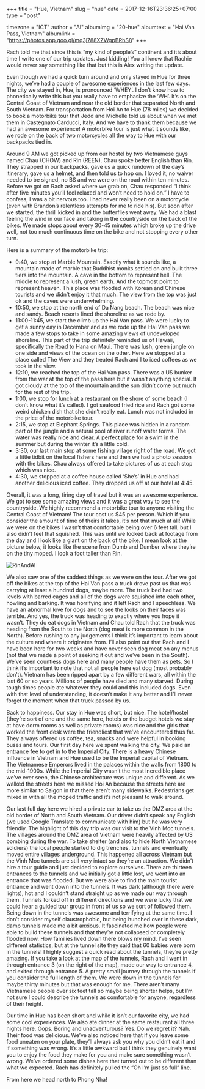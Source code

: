 +++
title = "Hue, Vietnam"
slug = "hue"
date = 2017-12-16T23:36:25+07:00
type = "post"

timezone = "ICT"
author = "Al"
albumimg = "20-hue"
albumtext = "Hai Van Pass, Vietnam"
albumlink = "https://photos.app.goo.gl/mq3j788XZWgpBRhS8"
+++

Rach told me that since this is “my kind of people’s” continent and it’s about time I write one of our trip updates. Just kidding! You all know that Rachie would never say something like that but this is Alex writing the update.

Even though we had a quick turn around and only stayed in Hue for three nights, we’ve had a couple of awesome experiences in the last few days. The city we stayed in, Hue, is pronounced ‘WHEY’. I don’t know how to phonetically write this but you really have to emphasize the ‘WH’. It’s on the Central Coast of Vietnam and near the old border that separated North and South Vietnam. For transportation from Hoi An to Hue (78 miles) we decided to book a motorbike tour that Jedd and Michelle told us about when we met them in Castegnato Carducci, Italy. And we have to thank them because we had an awesome experience! A motorbike tour is just what it sounds like, we rode on the back of two motorcycles all the way to Hue with our backpacks tied in.

Around 9 AM we got picked up from our hostel by two Vietnamese guys named Chau (CHOW) and Rin (REEN). Chau spoke better English than Rin. They strapped in our backpacks, gave us a quick rundown of the day’s itinerary, gave us a helmet, and then told us to hop on. I loved it, no waiver needed to be signed, no BS and we were on the road within ten minutes. Before we got on Rach asked where we grab on, Chau responded “I think after five minutes you’ll feel relaxed and won’t need to hold on.” I have to confess, I was a bit nervous too. I had never really been on a motorcycle (even with Brandon’s relentless attempts for me to ride his). But soon after we started, the thrill kicked in and the butterflies went away. We had a blast feeling the wind in our face and taking in the countryside on the back of the bikes. We made stops about every 30-45 minutes which broke up the drive well, not too much continuous time on the bike and not stopping every other turn.

Here is a summary of the motorbike trip:

  * 9:40, we stop at Marble Mountain. Exactly what it sounds like, a mountain made of marble that Buddhist monks settled on and built three tiers into the mountain. A cave in the bottom to represent hell. The middle to represent a lush, green earth. And the topmost point to represent heaven. This place was flooded with Korean and Chinese tourists and we didn’t enjoy it that much. The view from the top was just ok and the caves were underwhelming.
  * 10:50, we stop at the north end of Da Nang beach. The beach was nice and sandy. Beach resorts lined the shoreline as we rode by.
  * 11:00-11:45, we start the climb up the Hai Van pass. We were lucky to get a sunny day in December and as we rode up the Hai Van pass we made a few stops to take in some amazing views of undeveloped shoreline. This part of the trip definitely reminded us of Hawaii, specifically the Road to Hana on Maui. There was lush, green jungle on one side and views of the ocean on the other. Here we stopped at a place called The View and they treated Rach and I to iced coffees as we took in the view.
  * 12:10, we reached the top of the Hai Van pass. There was a US bunker from the war at the top of the pass here but it wasn’t anything special. It got cloudy at the top of the mountain and the sun didn’t come out much for the rest of the trip.
  * 1:00, we stop for lunch at a restaurant on the shore of some beach (I don’t know what it’s called). I got seafood fried rice and Rach got some weird chicken dish that she didn’t really eat. Lunch was not included in the price of the motorbike tour.
  * 2:15, we stop at Elephant Springs. This place was hidden in a random part of the jungle and a natural pool of river runoff water forms. The water was really nice and clear. A perfect place for a swim in the summer but during the winter it’s a little cold.
  * 3:30, our last main stop at some fishing village right of the road. We got a little tidbit on the local fishers here and then we had a photo session with the bikes. Chau always offered to take pictures of us at each stop which was nice.
  * 4:30, we stopped at a coffee house called ‘She’s’ in Hue and had another delicious iced coffee. They dropped us off at our hotel at 4:45.

Overall, it was a long, tiring day of travel but it was an awesome experience. We got to see some amazing views and it was a great way to see the countryside. We highly recommend a motorbike tour to anyone visiting the Central Coast of Vietnam! The tour cost us $45 per person. Which if you consider the amount of time of theirs it takes, it’s not that much at all! While we were on the bikes I wasn’t that comfortable being over 6 feet tall, but I also didn’t feel that squished. This was until we looked back at footage from the day and I look like a giant on the back of the bike. I mean look at the picture below, it looks like the scene from Dumb and Dumber where they’re on the tiny moped. I look a foot taller than Rin.

![RinAndAl](/img/destinations/20-hue-moped.jpg)

We also saw one of the saddest things as we were on the tour. After we got off the bikes at the top of the Hai Van pass a truck drove past us that was carrying at least a hundred dogs, maybe more. The truck bed had two levels with barred cages and all of the dogs were squished into each other, howling and barking. It was horrifying and it left Rach and I speechless. We have an abnormal love for dogs and to see the looks on their faces was terrible. And yes, the truck was heading to exactly where you hope it wasn’t. They do eat dogs in Vietnam and Chau told Rach that the truck was heading from the South to the North (dog meat is more common in the North). Before rushing to any judgements I think it’s important to learn about the culture and where it originates from. I’ll also point out that Rach and I have been here for two weeks and have never seen dog meat on any menus (not that we made a point of seeking it out and we’ve been in the South). We’ve seen countless dogs here and many people have them as pets. So I think it’s important to note that not all people here eat dog (most probably don’t). Vietnam has been ripped apart by a few different wars, all within the last 60 or so years. Millions of people have died and many starved. During tough times people ate whatever they could and this included dogs. Even with that level of understanding, it doesn’t make it any better and I’ll never forget the moment when that truck passed by us.

Back to happiness. Our stay in Hue was short, but nice. The hotel/hostel (they’re sort of one and the same here, hotels or the budget hotels we stay at have dorm rooms as well as private rooms) was nice and the girls that worked the front desk were the friendliest that we’ve encountered thus far. They always offered us coffee, tea, snacks and were helpful in booking buses and tours. Our first day here we spent walking the city. We paid an entrance fee to get in to the Imperial City. There is a heavy Chinese influence in Vietnam and Hue used to be the Imperial capital of Vietnam. The Vietnamese Emperors lived in the palaces within the walls from 1800 to the mid-1900s. While the Imperial City wasn’t the most incredible place we’ve ever seen, the Chinese architecture was unique and different. As we walked the streets here we missed Hoi An because the streets here are more similar to Saigon in that there aren’t many sidewalks. Pedestrians get mixed in with all the moped traffic and it’s not pleasant to walk around.

Our last full day here we hired a private car to take us the DMZ area at the old border of North and South Vietnam. Our driver didn’t speak any English (we used Google Translate to communicate with him) but he was very friendly. The highlight of this day trip was our visit to the Vinh Moc tunnels. The villages around the DMZ area of Vietnam were heavily affected by US bombing during the war. To take shelter (and also to hide North Vietnamese soldiers) the local people started to dig trenches, tunnels and eventually moved entire villages underground. This happened all across Vietnam but the Vinh Moc tunnels are still very intact so they’re an attraction. We didn’t hire a tour guide and just decided to explore ourselves. There are thirteen entrances to the tunnels and we initially got a little lost, we went into an entrance that was flooded. But we were able to find the main tourist entrance and went down into the tunnels. It was dark (although there were lights), hot and I couldn’t stand straight up as we made our way through them. Tunnels forked off in different directions and we were lucky that we could hear a guided tour group in front of us so we sort of followed them. Being down in the tunnels was awesome and terrifying at the same time. I don’t consider myself claustrophobic, but being hunched over in these dark, damp tunnels made me a bit anxious. It fascinated me how people were able to build these tunnels and that they’re not collapsed or completely flooded now. How families lived down there blows my mind. I’ve seen different statistics, but at the tunnel site they said that 60 babies were born in the tunnels! I highly suggest a quick read about the tunnels, they’re pretty amazing. If you take a look at the map of the tunnels, Rach and I went in through entrance 3 (on the right of the map), made our way to entrance 4, and exited through entrance 5. A pretty small journey through the tunnels if you consider the full length of them. We were down in the tunnels for maybe thirty minutes but that was enough for me. There aren’t many Vietnamese people over six feet tall so maybe being shorter helps, but I’m not sure I could describe the tunnels as comfortable for anyone, regardless of their height.

Our time in Hue has been short and while it isn’t our favorite city, we had some cool experiences. We also ate dinner at the same restaurant all three nights here. Oops. Boring and unadventurous? Yes. Do we regret it? Nah. Their food was delicious. We’ve also noticed here that if you leave some food uneaten on your plate, they’ll always ask you why you didn’t eat it and if something was wrong. It’s a little awkward but I think they genuinely want you to enjoy the food they make for you and make sure something wasn’t wrong. We’ve ordered some dishes here that turned out to be different than what we expected. Rach has definitely pulled the “Oh I’m just so full” line.

From here we head north to Phong Nha!
